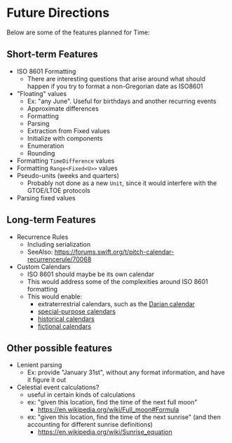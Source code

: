 # Future Directions

Below are some of the features planned for Time:

## Short-term Features

- ISO 8601 Formatting
    - There are interesting questions that arise around what should happen if you try to format a non-Gregorian date as ISO8601
- "Floating" values
    - Ex: "any June". Useful for birthdays and another recurring events
    - Approximate differences
    - Formatting
    - Parsing
    - Extraction from Fixed values
    - Initialize with components
    - Enumeration
    - Rounding
- Formatting `TimeDifference` values
- Formatting `Range<Fixed<U>>` values
- Pseudo-units (weeks and quarters)
    - Probably not done as a new `Unit`, since it would interfere with the GTOE/LTOE protocols
- Parsing fixed values

## Long-term Features

- Recurrence Rules
    - Including serialization
    - SeeAlso: https://forums.swift.org/t/pitch-calendar-recurrencerule/70068
- Custom Calendars
    - ISO 8601 should maybe be its own calendar
    - This would address some of the complexities around ISO 8601 formatting
    - This would enable:
        - extraterrestrial calendars, such as the [Darian calendar](https://en.wikipedia.org/wiki/Darian_calendar)
        - [special-purpose calendars](https://en.wikipedia.org/wiki/International_Fixed_Calendar)
        - [historical calendars](https://en.wikipedia.org/wiki/Maya_calendar)
        - [fictional calendars](https://en.wikipedia.org/wiki/Stardate)

## Other possible features

- Lenient parsing 
    - Ex: provide "January 31st", without any format information, and have it figure it out
- Celestial event calculations?
    - useful in certain kinds of calculations
    - ex: "given this location, find the time of the next full moon"
        - https://en.wikipedia.org/wiki/Full_moon#Formula
    - ex: "given this location, find the time of the next sunrise" (and then accounting for different sunrise definitions)
        - https://en.wikipedia.org/wiki/Sunrise_equation
